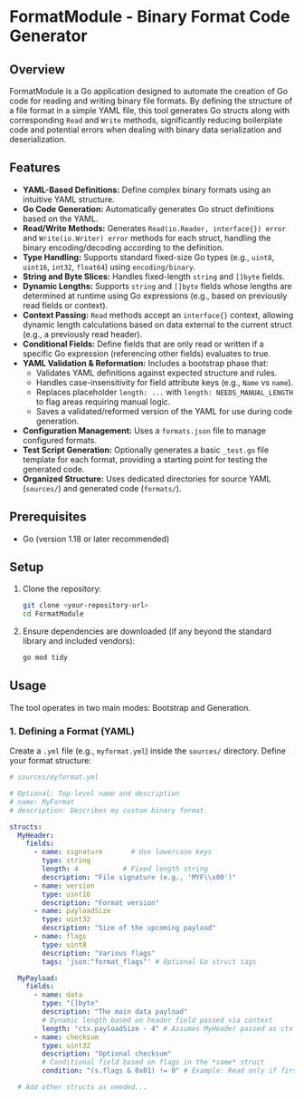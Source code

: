 # FormatModule - Binary Format Code Generator

## Overview

FormatModule is a Go application designed to automate the creation of Go code for reading and writing binary file formats. By defining the structure of a file format in a simple YAML file, this tool generates Go structs along with corresponding `Read` and `Write` methods, significantly reducing boilerplate code and potential errors when dealing with binary data serialization and deserialization.

## Features

*   **YAML-Based Definitions:** Define complex binary formats using an intuitive YAML structure.
*   **Go Code Generation:** Automatically generates Go struct definitions based on the YAML.
*   **Read/Write Methods:** Generates `Read(io.Reader, interface{}) error` and `Write(io.Writer) error` methods for each struct, handling the binary encoding/decoding according to the definition.
*   **Type Handling:** Supports standard fixed-size Go types (e.g., `uint8`, `uint16`, `int32`, `float64`) using `encoding/binary`.
*   **String and Byte Slices:** Handles fixed-length `string` and `[]byte` fields.
*   **Dynamic Lengths:** Supports `string` and `[]byte` fields whose lengths are determined at runtime using Go expressions (e.g., based on previously read fields or context).
*   **Context Passing:** `Read` methods accept an `interface{}` context, allowing dynamic length calculations based on data external to the current struct (e.g., a previously read header).
*   **Conditional Fields:** Define fields that are only read or written if a specific Go expression (referencing other fields) evaluates to true.
*   **YAML Validation & Reformation:** Includes a bootstrap phase that:
    *   Validates YAML definitions against expected structure and rules.
    *   Handles case-insensitivity for field attribute keys (e.g., `Name` vs `name`).
    *   Replaces placeholder `length: ...` with `length: NEEDS_MANUAL_LENGTH` to flag areas requiring manual logic.
    *   Saves a validated/reformed version of the YAML for use during code generation.
*   **Configuration Management:** Uses a `formats.json` file to manage configured formats.
*   **Test Script Generation:** Optionally generates a basic `_test.go` file template for each format, providing a starting point for testing the generated code.
*   **Organized Structure:** Uses dedicated directories for source YAML (`sources/`) and generated code (`formats/`).

## Prerequisites

*   Go (version 1.18 or later recommended)

## Setup

1.  Clone the repository:
    ```bash
    git clone <your-repository-url>
    cd FormatModule
    ```
2.  Ensure dependencies are downloaded (if any beyond the standard library and included vendors):
    ```bash
    go mod tidy
    ```

## Usage

The tool operates in two main modes: Bootstrap and Generation.

### 1. Defining a Format (YAML)

Create a `.yml` file (e.g., `myformat.yml`) inside the `sources/` directory. Define your format structure:

```yaml
# sources/myformat.yml

# Optional: Top-level name and description
# name: MyFormat
# description: Describes my custom binary format.

structs:
  MyHeader:
    fields:
      - name: signature       # Use lowercase keys
        type: string
        length: 4           # Fixed length string
        description: "File signature (e.g., 'MYF\\x00')"
      - name: version
        type: uint16
        description: "Format version"
      - name: payloadSize
        type: uint32
        description: "Size of the upcoming payload"
      - name: flags
        type: uint8
        description: "Various flags"
        tags: 'json:"format_flags"' # Optional Go struct tags

  MyPayload:
    fields:
      - name: data
        type: "[]byte"
        description: "The main data payload"
        # Dynamic length based on header field passed via context
        length: "ctx.payloadSize - 4" # Assumes MyHeader passed as ctx
      - name: checksum
        type: uint32
        description: "Optional checksum"
        # Conditional field based on flags in the *same* struct
        condition: "(s.flags & 0x01) != 0" # Example: Read only if first flag bit is set

  # Add other structs as needed...
